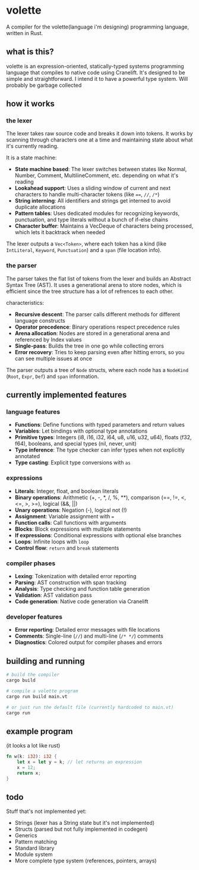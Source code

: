 # volette

A compiler for the volette(language i'm designing) programming language, written in Rust.

## what is this?

volette is an expression-oriented, statically-typed systems programming language that compiles to native code using Cranelift. It's designed to be simple and straightforward. I intend it to have a powerful type system. Will probably be garbage collected

## how it works

### the lexer

The lexer takes raw source code and breaks it down into tokens. It works by scanning through characters one at a time and maintaining state about what it's currently reading.

It is a state machine:

- **State machine based**: The lexer switches between states like Normal, Number, Comment, MultilineComment, etc. depending on what it's reading
- **Lookahead support**: Uses a sliding window of current and next characters to handle multi-character tokens (like `==`, `//`, `/*`)
- **String interning**: All identifiers and strings get interned to avoid duplicate allocations
- **Pattern tables**: Uses dedicated modules for recognizing keywords, punctuation, and type literals without a bunch of if-else chains
- **Character buffer**: Maintains a VecDeque of characters being processed, which lets it backtrack when needed

The lexer outputs a `Vec<Token>`, where each token has a kind (like `IntLiteral`, `Keyword`, `Punctuation`) and a `span` (file location info).

### the parser

The parser takes the flat list of tokens from the lexer and builds an Abstract Syntax Tree (AST). It uses a generational arena to store nodes, which is efficient since the tree structure has a lot of refrences to each other.

characteristics:

- **Recursive descent**: The parser calls different methods for different language constructs
- **Operator precedence**: Binary operations respect precedence rules
- **Arena allocation**: Nodes are stored in a generational arena and referenced by Index values
- **Single-pass**: Builds the tree in one go while collecting errors
- **Error recovery**: Tries to keep parsing even after hitting errors, so you can see multiple issues at once

The parser outputs a tree of `Node` structs, where each node has a `NodeKind` (`Root`, `Expr`, `Def`) and `span` information.

## currently implemented features

### language features

- **Functions**: Define functions with typed parameters and return values
- **Variables**: Let bindings with optional type annotations
- **Primitive types**: Integers (i8, i16, i32, i64, u8, u16, u32, u64), floats (f32, f64), booleans, and special types (nil, never, unit)
- **Type inference**: The type checker can infer types when not explicitly annotated
- **Type casting**: Explicit type conversions with `as`

### expressions

- **Literals**: Integer, float, and boolean literals
- **Binary operations**: Arithmetic (+, -, \*, /, %, \*\*), comparison (==, !=, <, <=, >, >=), logical (&&, ||)
- **Unary operations**: Negation (-), logical not (!)
- **Assignment**: Variable assignment with `=`
- **Function calls**: Call functions with arguments
- **Blocks**: Block expressions with multiple statements
- **If expressions**: Conditional expressions with optional else branches
- **Loops**: Infinite loops with `loop`
- **Control flow**: `return` and `break` statements

### compiler phases

- **Lexing**: Tokenization with detailed error reporting
- **Parsing**: AST construction with span tracking
- **Analysis**: Type checking and function table generation
- **Validation**: AST validation pass
- **Code generation**: Native code generation via Cranelift

### developer features

- **Error reporting**: Detailed error messages with file locations
- **Comments**: Single-line (`//`) and multi-line (`/* */`) comments
- **Diagnostics**: Colored output for compiler phases and errors

## building and running

```bash
# build the compiler
cargo build

# compile a volette program
cargo run build main.vt

# or just run the default file (currently hardcoded to main.vt)
cargo run
```

## example program

(it looks a lot like rust)

```rust
fn w(k: i32): i32 {
    let x = let y = k; // let returns an expression
    x = 12;
    return x;
}
```

## todo

Stuff that's not implemented yet:

- Strings (lexer has a String state but it's not implemented)
- Structs (parsed but not fully implemented in codegen)
- Generics
- Pattern matching
- Standard library
- Module system
- More complete type system (references, pointers, arrays)
